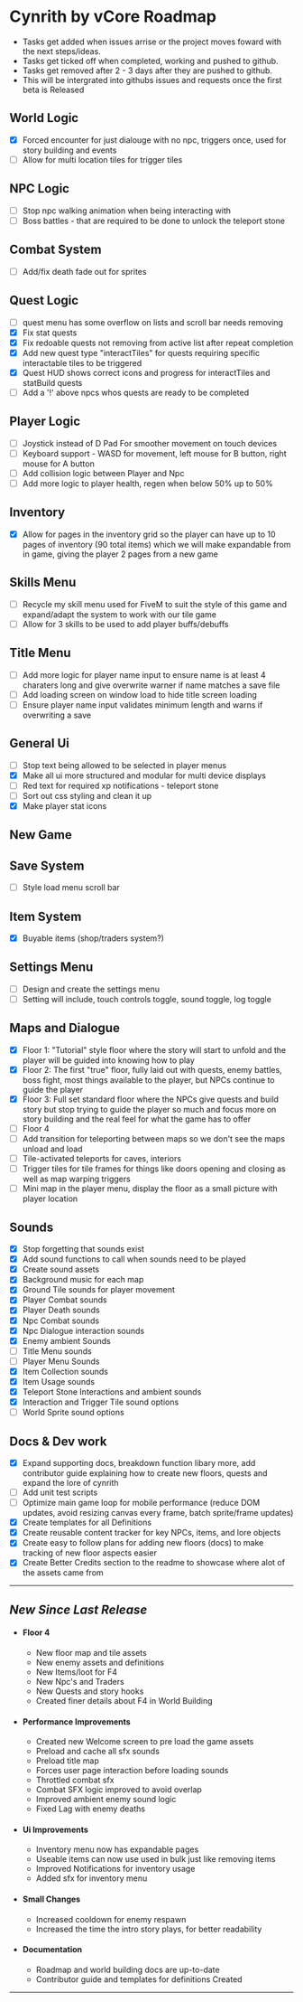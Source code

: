 # Cynrith by vCore Roadmap
- Tasks get added when issues arrise or the project moves foward with the next steps/ideas.
- Tasks get ticked off when completed, working and pushed to github.
- Tasks get removed after 2 - 3 days after they are pushed to github.
- This will be intergrated into githubs issues and requests once the first beta is Released

## World Logic
- [x] Forced encounter for just dialouge with no npc, triggers once, used for story building and events
- [ ] Allow for multi location tiles for trigger tiles

## NPC Logic 
- [ ] Stop npc walking animation when being interacting with 
- [ ] Boss battles - that are required to be done to unlock the teleport stone

## Combat System
- [ ] Add/fix death fade out for sprites

## Quest Logic
- [ ] quest menu has some overflow on lists and scroll bar needs removing
- [x] Fix stat quests
- [x] Fix redoable quests not removing from active list after repeat completion
- [x] Add new quest type "interactTiles" for quests requiring specific interactable tiles to be triggered
- [x] Quest HUD shows correct icons and progress for interactTiles and statBuild quests
- [ ] Add a '!' above npcs whos quests are ready to be completed
 
## Player Logic
- [ ] Joystick instead of D Pad For smoother movement on touch devices
- [ ] Keyboard support - WASD for movement, left mouse for B button, right mouse for A button
- [ ] Add collision logic between Player and Npc
- [ ] Add more logic to player health, regen when below 50% up to 50%

## Inventory
- [x] Allow for pages in the inventory grid so the player can have up to 10 pages of inventory (90 total items) which we will make expandable from in game, giving the player 2 pages from a new game 

## Skills Menu
- [ ] Recycle my skill menu used for FiveM to suit the style of this game and expand/adapt the system to work with our tile game
- [ ] Allow for 3 skills to be used to add player buffs/debuffs

## Title Menu
- [ ] Add more logic for player name input to ensure name is at least 4 charaters long and give overwrite warner if name matches a save file
- [ ] Add loading screen on window load to hide title screen loading 
- [ ] Ensure player name input validates minimum length and warns if overwriting a save

## General Ui
- [ ] Stop text being allowed to be selected in player menus
- [x] Make all ui more structured and modular for multi device displays
- [ ] Red text for required xp notifications - teleport stone 
- [ ] Sort out css styling and clean it up
- [x] Make player stat icons

## New Game


## Save System
- [ ] Style load menu scroll bar
 
## Item System
- [x] Buyable items (shop/traders system?) 

## Settings Menu
- [ ] Design and create the settings menu
- [ ] Setting will include, touch controls toggle, sound toggle, log toggle

## Maps and Dialogue

- [x] Floor 1: "Tutorial" style floor where the story will start to unfold and the player will be guided into knowing how to play
- [x] Floor 2: The first "true" floor, fully laid out with quests, enemy battles, boss fight, most things available to the player, but NPCs continue to guide the player
- [x] Floor 3: Full set standard floor where the NPCs give quests and build story but stop trying to guide the player so much and focus more on story building and the real feel for what the game has to offer
- [ ] Floor 4
- [ ] Add transition for teleporting between maps so we don't see the maps unload and load 
- [ ] Tile-activated teleports for caves, interiors
- [ ] Trigger tiles for tile frames for things like doors opening and closing as well as map warping triggers
- [ ] Mini map in the player menu, display the floor as a small picture with player location

## Sounds
- [x] Stop forgetting that sounds exist
- [x] Add sound functions to call when sounds need to be played
- [x] Create sound assets
- [x] Background music for each map
- [x] Ground Tile sounds for player movement
- [x] Player Combat sounds
- [x] Player Death sounds
- [x] Npc Combat sounds
- [x] Npc Dialogue interaction sounds
- [x] Enemy ambient Sounds
- [ ] Title Menu sounds
- [ ] Player Menu Sounds
- [x] Item Collection sounds
- [x] Item Usage sounds
- [x] Teleport Stone Interactions and ambient sounds
- [x] Interaction and Trigger Tile sound options
- [ ] World Sprite sound options

## Docs & Dev work
- [x] Expand supporting docs, breakdown function libary more, add contributor guide explaining how to create new floors, quests and expand the lore of cynrith
- [ ] Add unit test scripts 
- [ ] Optimize main game loop for mobile performance (reduce DOM updates, avoid resizing canvas every frame, batch sprite/frame updates)
- [x] Create templates for all Definitions
- [x] Create reusable content tracker for key NPCs, items, and lore objects
- [x] Create easy to follow plans for adding new floors (docs) to make tracking of new floor aspects easier 
- [x] Create Better Credits section to the readme to showcase where alot of the assets came from

---

## *New Since Last Release*

- #### Floor 4 
  - New floor map and tile assets
  - New enemy assets and definitions
  - New Items/loot for F4
  - New Npc's and Traders
  - New Quests and story hooks
  - Created finer details about F4 in World Building

- #### Performance Improvements 
  - Created new Welcome screen to pre load the game assets 
  - Preload and cache all sfx sounds
  - Preload title map 
  - Forces user page interaction before loading sounds
  - Throttled combat sfx
  - Combat SFX logic improved to avoid overlap
  - Improved ambient enemy sound logic 
  - Fixed Lag with enemy deaths

- #### Ui Improvements 
  - Inventory menu now has expandable pages
  - Useable items can now use used in bulk just like removing items
  - Improved Notifications for inventory usage
  - Added sfx for inventory menu

- #### Small Changes
  - Increased cooldown for enemy respawn
  - Increased the time the intro story plays, for better readability

- #### Documentation
  - Roadmap and world building docs are up-to-date
  - Contributor guide and templates for definitions Created

---
